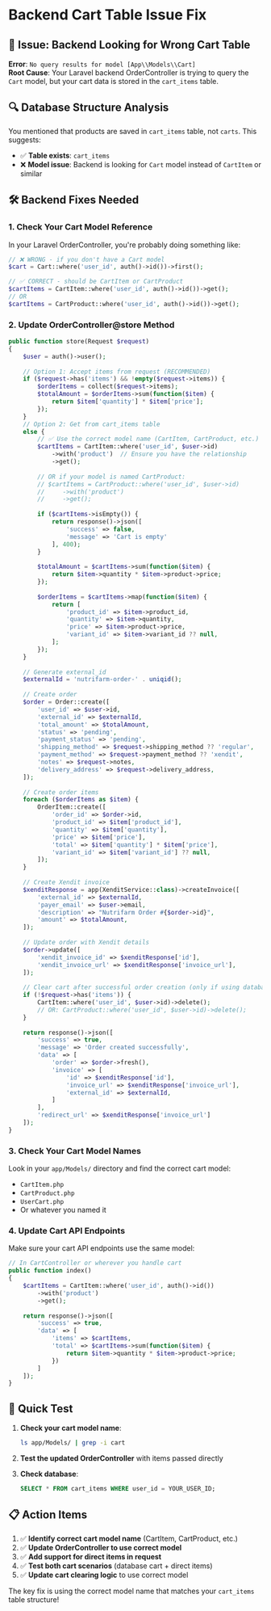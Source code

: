 # Backend Cart Table Issue Fix

## 🐛 Issue: Backend Looking for Wrong Cart Table

**Error**: `No query results for model [App\\Models\\Cart]`  
**Root Cause**: Your Laravel backend OrderController is trying to query the `Cart` model, but your cart data is stored in the `cart_items` table.

## 🔍 Database Structure Analysis

You mentioned that products are saved in `cart_items` table, not `carts`. This suggests:

- ✅ **Table exists**: `cart_items`  
- ❌ **Model issue**: Backend is looking for `Cart` model instead of `CartItem` or similar

## 🛠️ Backend Fixes Needed

### 1. **Check Your Cart Model Reference**

In your Laravel OrderController, you're probably doing something like:
```php
// ❌ WRONG - if you don't have a Cart model
$cart = Cart::where('user_id', auth()->id())->first();

// ✅ CORRECT - should be CartItem or CartProduct
$cartItems = CartItem::where('user_id', auth()->id())->get();
// OR
$cartItems = CartProduct::where('user_id', auth()->id())->get();
```

### 2. **Update OrderController@store Method**

```php
public function store(Request $request)
{
    $user = auth()->user();
    
    // Option 1: Accept items from request (RECOMMENDED)
    if ($request->has('items') && !empty($request->items)) {
        $orderItems = collect($request->items);
        $totalAmount = $orderItems->sum(function($item) {
            return $item['quantity'] * $item['price'];
        });
    } 
    // Option 2: Get from cart_items table
    else {
        // ✅ Use the correct model name (CartItem, CartProduct, etc.)
        $cartItems = CartItem::where('user_id', $user->id)
            ->with('product')  // Ensure you have the relationship
            ->get();
            
        // OR if your model is named CartProduct:
        // $cartItems = CartProduct::where('user_id', $user->id)
        //     ->with('product')
        //     ->get();
            
        if ($cartItems->isEmpty()) {
            return response()->json([
                'success' => false,
                'message' => 'Cart is empty'
            ], 400);
        }
        
        $totalAmount = $cartItems->sum(function($item) {
            return $item->quantity * $item->product->price;
        });
        
        $orderItems = $cartItems->map(function($item) {
            return [
                'product_id' => $item->product_id,
                'quantity' => $item->quantity,
                'price' => $item->product->price,
                'variant_id' => $item->variant_id ?? null,
            ];
        });
    }
    
    // Generate external_id
    $externalId = 'nutrifarm-order-' . uniqid();
    
    // Create order
    $order = Order::create([
        'user_id' => $user->id,
        'external_id' => $externalId,
        'total_amount' => $totalAmount,
        'status' => 'pending',
        'payment_status' => 'pending',
        'shipping_method' => $request->shipping_method ?? 'regular',
        'payment_method' => $request->payment_method ?? 'xendit',
        'notes' => $request->notes,
        'delivery_address' => $request->delivery_address,
    ]);
    
    // Create order items
    foreach ($orderItems as $item) {
        OrderItem::create([
            'order_id' => $order->id,
            'product_id' => $item['product_id'],
            'quantity' => $item['quantity'],
            'price' => $item['price'],
            'total' => $item['quantity'] * $item['price'],
            'variant_id' => $item['variant_id'] ?? null,
        ]);
    }
    
    // Create Xendit invoice
    $xenditResponse = app(XenditService::class)->createInvoice([
        'external_id' => $externalId,
        'payer_email' => $user->email,
        'description' => "Nutrifarm Order #{$order->id}",
        'amount' => $totalAmount,
    ]);
    
    // Update order with Xendit details
    $order->update([
        'xendit_invoice_id' => $xenditResponse['id'],
        'xendit_invoice_url' => $xenditResponse['invoice_url'],
    ]);
    
    // Clear cart after successful order creation (only if using database cart)
    if (!$request->has('items')) {
        CartItem::where('user_id', $user->id)->delete();
        // OR: CartProduct::where('user_id', $user->id)->delete();
    }
    
    return response()->json([
        'success' => true,
        'message' => 'Order created successfully',
        'data' => [
            'order' => $order->fresh(),
            'invoice' => [
                'id' => $xenditResponse['id'],
                'invoice_url' => $xenditResponse['invoice_url'],
                'external_id' => $externalId,
            ]
        ],
        'redirect_url' => $xenditResponse['invoice_url']
    ]);
}
```

### 3. **Check Your Cart Model Names**

Look in your `app/Models/` directory and find the correct cart model:
- `CartItem.php`
- `CartProduct.php`  
- `UserCart.php`
- Or whatever you named it

### 4. **Update Cart API Endpoints**

Make sure your cart API endpoints use the same model:

```php
// In CartController or wherever you handle cart
public function index()
{
    $cartItems = CartItem::where('user_id', auth()->id())
        ->with('product')
        ->get();
        
    return response()->json([
        'success' => true,
        'data' => [
            'items' => $cartItems,
            'total' => $cartItems->sum(function($item) {
                return $item->quantity * $item->product->price;
            })
        ]
    ]);
}
```

## 🧪 Quick Test

1. **Check your cart model name**:
   ```bash
   ls app/Models/ | grep -i cart
   ```

2. **Test the updated OrderController** with items passed directly

3. **Check database**:
   ```sql
   SELECT * FROM cart_items WHERE user_id = YOUR_USER_ID;
   ```

## 📋 Action Items

1. ✅ **Identify correct cart model name** (CartItem, CartProduct, etc.)
2. ✅ **Update OrderController to use correct model**
3. ✅ **Add support for direct items in request**
4. ✅ **Test both cart scenarios** (database cart + direct items)
5. ✅ **Update cart clearing logic** to use correct model

The key fix is using the correct model name that matches your `cart_items` table structure!
